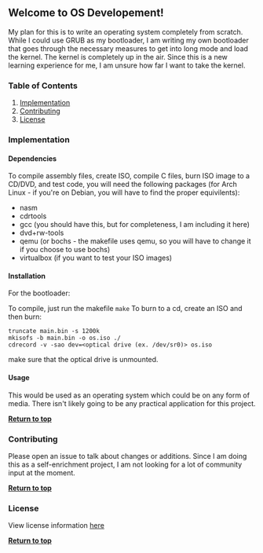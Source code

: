 ## Welcome to OS Developement!

My plan for this is to write an operating system completely from scratch.  While I could use GRUB as my bootloader, I am writing my own bootloader that goes through the necessary measures to get into long mode and load the kernel.  The kernel is completely up in the air.  Since this is a new learning experience for me, I am unsure how far I want to take the kernel.

### Table of Contents
1. [Implementation](#implementation)
2. [Contributing](#contributing)
3. [License](#license)

### Implementation

#### Dependencies

To compile assembly files, create ISO, compile C files, burn ISO image to a CD/DVD, and test code, you will need the following packages (for Arch Linux - if you're on Debian, you will have to find the proper equivilents):

- nasm
- cdrtools
- gcc (you should have this, but for completeness, I am including it here)
- dvd+rw-tools
- qemu (or bochs - the makefile uses qemu, so you will have to change it if you choose to use bochs)
- virtualbox (if you want to test your ISO images)

#### Installation

For the bootloader:

To compile, just run the makefile `make`
To burn to a cd, create an ISO and then burn:

```
truncate main.bin -s 1200k
mkisofs -b main.bin -o os.iso ./
cdrecord -v -sao dev=<optical drive (ex. /dev/sr0)> os.iso
```

make sure that the optical drive is unmounted.

#### Usage

This would be used as an operating system which could be on any form of media.  There isn't likely going to be any practical application for this project.

**[Return to top](#table-of-contents)**

### Contributing

Please open an issue to talk about changes or additions.  Since I am doing this as a self-enrichment project, I am not looking for a lot of community input at the moment.

**[Return to top](#table-of-contents)**

### License

View license information [here](https://github.com/theMike97/OS_Developement/blob/master/LICENSE) 

**[Return to top](#table-of-contents)**

